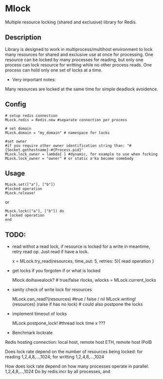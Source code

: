 Mlock 
=====

Multiple resource locking (shared and exclusive) library for Redis.

Description
-----------

Library is designed to work in multiprocess/multihost environment to lock many resources for shared and exclusive use at once for processing.
One resource can be locked by many processes for reading, but only one process can lock resource for writting while no other process reads.
One process can hold only one set of locks at a time. 

- Very important notes:

Many resources are locked at the same time for simple deadlock avoidence.


Config
------

	# setup redis connection
    MLock.redis = Redis.new #separate connection per process

	# set domain
	MLock.domain = "my_domain" # namespace for locks

	#set owner
	#if you require other owner identification string than: "#{Socket.gethostname}-#{Process.pid}"
	MLock.lock_owner = lambda{ } #dynamic, for example to use when forking 
	MLock.lock_owner = "owner" # or static a'ka become somebody

Usage
-----

    MLock.set(["a"], ["b"])
    #locked operation
    MLock.release!

or 

	MLock.lock(["a"], ["b"]) do 
	# locked operation
	end


TODO:
-----

- read withot a read lock, if resource is locked for a write in meantime, retry read op. Just read if have a lock.

	x = MLock.try_read(resources, time_out: 5, retries: 5){ read operation } 

- get locks if you forgoten if or what is locked

	Mlock.doihavealock? # true/false
    rlocks, wlocks = MLock.current_locks

- sanity check of write lock for resources

	MLock.can_read?(resources) #true / false / nil
	MLock.writing!(resources) (raise if has no lock) # could also postpone the locks

- implement timeout of locks

	MLock.postpone_lock! #thread lock time x ???

- Benchmark lockrate

Redis hosting connection: 
local host, remote host ETH, remote host IPoIB

Does lock rate depend on the number of resources being locked: 
for reading 1,2,4,8,...,1024; for writting 1,2,4,8,...,1024

How does lock rate depend on how many processes operate in parallel:
1,2,4,8,...,1024
Do by redis.incr by all processes, and 

